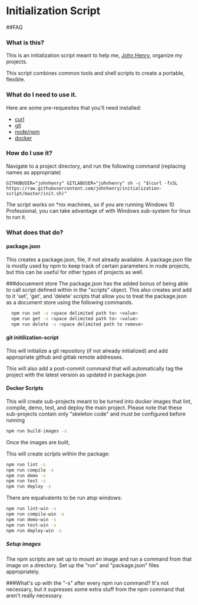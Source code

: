 # Initialization Script

##FAQ

### What is this?
This is an initialization script meant to help me, [John Henry](iamjohnhenry.com), organize my projects.

This script combines common tools and shell scripts to create a portable, flexible.

### What do I need to use it.
Here are some pre-requesites that you'll need installed:
- [curl](https://curl.haxx.se)
- [git](https://git-scm.com/)
- [node/npm](https://nodejs.org)
- [docker](https://www.docker.com/products/overview#/install_the_platform)

### How do I use it?

Navigate to a project directory, and run the following command (replacing names as appropriate)

```
GITHUBUSER="johnhenry" GITLABUSER="johnhenry" sh -c "$(curl -fsSL https://raw.githubusercontent.com/johnhenry/initialization-script/master/init.sh)"
```

The script works on \*nix machines, so if you are running Windows 10 Professional, you can take advantage of with Windows sub-system for linux to run it.

### What does that do?

#### package.json
This creates a package.json, file, if not already available. A package.json file is mostly used by npm to keep track of certain parameters in node projects, but this can be useful for other types of projects as well.

###docuement store
The package.json has the added bonus of being able to call script defined within in the "scripts" object.
This also creates and add to it 'set', 'get', and 'delete' scripts that allow you to treat the package.json as a document store using the following commands.

```bash
  npm run set -s <space delimited path to> <value>
  npm run get -s <space delimited path to> <value>
  npm run delete -s <space delimited path to remove>
```

#### git initilization-script
This will initialize a git repository (if not already initialized) and add appropriate github and gitlab remote addresses.

This will also add a post-commit command that will automatically tag the project with the latest version as updated in package.json

#### Docker Scripts
This will create sub-projects meant to be turned into docker images that lint, compile, demo, test, and deploy the main project. Please note that these sub-projects contain only "skeleton code" and must be configured before running

```bash
npm run build-images -s
```

Once the images are built,

This will create scripts within the package:

```bash
npm run lint -s
npm run compile -s
npm run demo -s
npm run test -s
npm run deploy -s
```
There are equalvalents to be run atop windows:

```bash
npm run lint-win -s
npm run compile-win -s
npm run demo-win -s
npm run test-win -s
npm run deploy-win -s
```

##### Setup images
The npm scripts are set up to mount an image and run a command from that image on a directory. Set up the "run" and "package.json" files appropriately.

###What's up with the "-s" after every npm run command?
It's not necessary, but it supresses some extra stuff from the npm command that aren't really necessary.
